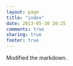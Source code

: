 ```yaml
---
layout: page
title: "index"
date: 2013-05-30 20:25
comments: true
sharing: true
footer: true
---
```


Modified the markdown.
